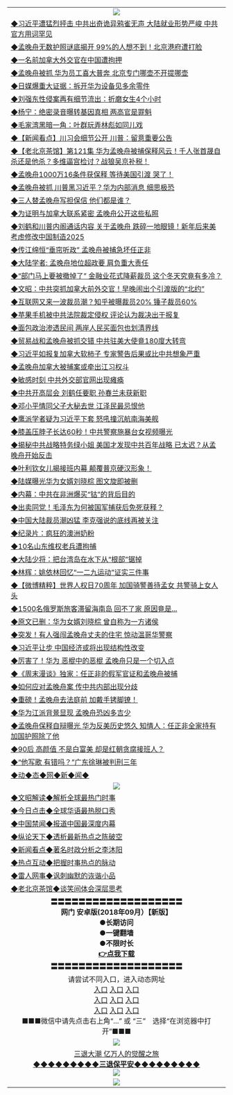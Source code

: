 <table>
  <tr>
    <td align=center><img src="https://github.com/gyhhx/image-upload/blob/master/yaowen.jpg" /></td>
  </tr>
    <tr>
<td align=left>
<a href="https://ctbtfdoocixoa.global.ssl.fastly.net/oo.aspx?name=c996897&key=ofejcfaxcltk&from=gy">◆习近平遭猛烈抨击 中共出奇诡异鸦雀无声 大陆就业形势严峻 中共官方用词罕见</a><br/>
</td>
   </tr>
 <tr>
<td align=left>
<a href="https://ctbtfdoocixoa.global.ssl.fastly.net/oo.aspx?name=c996904&key=ofejcfaxcltk&from=gy">◆孟晚舟无数护照谜底揭开 99%的人想不到！北京港府遭打脸</a><br/></td>
  </tr>
  <tr>
<td align=left>
<a href="https://ctbtfdoocixoa.global.ssl.fastly.net/oo.aspx?name=c996913&key=ofejcfaxcltk&from=gy">◆一名前加拿大外交官在中国遭拘押</a><br/></td>
 </tr>
  <tr>
<td align=left>
<a href="http://ctbtfdoocixoa.global.ssl.fastly.net/oo.aspx?name=c996906&key=ofejcfaxcltk&from=gy">◆孟晚舟被抓 华为员工喜大普奔 北京专门哪壶不开提哪壶</a><br/></td>
 </tr>
   <tr>
<td align=left>
<a href="http://ctbtfdoocixoa.global.ssl.fastly.net/oo.aspx?name=c996901&key=ofejcfaxcltk&from=gy">◆日媒爆重大证据：拆开华为设备见多余零件</a><br/></td>
   </tr> 
  <tr>
<td align=left>
<a href="http://ctbtfdoocixoa.global.ssl.fastly.net/oo.aspx?name=c996973&key=ofejcfaxcltk&from=gy">◆刘强东性侵案再有细节流出：折磨女生4个小时</a><br/></td>
  </tr> 
 <tr>
<td align=left>
<a href="http://ctbtfdoocixoa.global.ssl.fastly.net/oo.aspx?name=c996992&key=ofejcfaxcltk&from=gy">◆杨宁：绝密录音曝转基因真相 两高官是罪魁</a><br/>
</td>
   </tr>
 <tr>
<td align=left>
<a href="http://ctbtfdoocixoa.global.ssl.fastly.net/oo.aspx?name=c996891&key=ofejcfaxcltk&from=gy">◆毛家湾黑暗一角：叶群玩弄林彪如同儿戏</a><br/>
</td>
   </tr>
 <tr>
<td align=left>
<a href="http://ctbtfdoocixoa.global.ssl.fastly.net/oo.aspx?name=c838308_550_1&key=ofejcfaxcltk&from=gy">◆【新闻看点】川习会细节公开 川普：留意重要公告</a><br/></td>
  </tr>
  <tr>
<td align=left>
<a href="http://ctbtfdoocixoa.global.ssl.fastly.net/oo.aspx?name=c816650_121_1&key=ofejcfaxcltk&from=gy">◆【老北京茶馆】第121集 华为孟晚舟被捕保释风云！千人张首晟自杀还是他杀？多维逼宫检讨？战狼吴京补税！</a><br/></td>
 </tr>
   <tr>
<td align=left>
<a href="http://ctbtfdoocixoa.global.ssl.fastly.net/oo.aspx?name=c997003&key=ofejcfaxcltk&from=gy">◆孟晚舟1000万16条件获保释 等待美国引渡 哭了！</a><br/>
</td>
   </tr>
 <tr>
<td align=left>
<a href="http://ctbtfdoocixoa.global.ssl.fastly.net/oo.aspx?name=c996900&key=ofejcfaxcltk&from=gy">◆孟晚舟被抓 川普黑习近平？华为内部消息 细思极恐</a><br/></td>
  </tr>
  <tr>
<td align=left>
<a href="http://ctbtfdoocixoa.global.ssl.fastly.net/oo.aspx?name=c996976&key=ofejcfaxcltk&from=gy">◆三人替孟晚舟写担保信 他们都是谁？</a><br/></td>
 </tr>
  <tr>
<td align=left>
<a href="http://ctbtfdoocixoa.global.ssl.fastly.net/oo.aspx?name=c996983&key=ofejcfaxcltk&from=gy">◆为证明与加拿大联系紧密 孟晚舟公开这些私照</a><br/></td>
 </tr>
   <tr>
<td align=left>
<a href="http://ctbtfdoocixoa.global.ssl.fastly.net/oo.aspx?name=c996860&key=ofejcfaxcltk&from=gy">◆刘鹤和川普内阁通话内容 关于孟晚舟 跌碎一地眼镜！新年后来美 考虑修改中国制造2025</a><br/></td>
   </tr> 
  <tr>
<td align=left>
<a href="http://ctbtfdoocixoa.global.ssl.fastly.net/oo.aspx?name=c996829&key=ofejcfaxcltk&from=gy">◆传江绵恒“垂帘听政” 孟晚舟被捕急坏任正非</a><br/></td>
  </tr> 
 <tr>
<td align=left>
<a href="http://ctbtfdoocixoa.global.ssl.fastly.net/oo.aspx?name=c996977&key=ofejcfaxcltk&from=gy">◆大陆学者: 孟晚舟地位超政要 肩负重大责任</a><br/>
</td>
   </tr>
 <tr>
<td align=left>
<a href="http://ctbtfdoocixoa.global.ssl.fastly.net/oo.aspx?name=c996995&key=ofejcfaxcltk&from=gy">◆“部门马上要被撤掉了” 金融业花式降薪裁员 这个冬天究竟有多冷？</a><br/>
</td>
   </tr>
 <tr>
<td align=left>
<a href="http://ctbtfdoocixoa.global.ssl.fastly.net/oo.aspx?name=c997030&key=ofejcfaxcltk&from=gy">◆文昭：中共突抓加拿大前外交官！早晚闹出个引渡版的“北约”</a><br/></td>
  </tr>
  <tr>
<td align=left>
<a href="http://ctbtfdoocixoa.global.ssl.fastly.net/oo.aspx?name=c996996&key=ofejcfaxcltk&from=gy">◆互联网又来一波裁员潮？知乎被曝裁员20% 锤子裁员60%</a><br/></td>
 </tr>
   <tr>
<td align=left>
<a href="http://ctbtfdoocixoa.global.ssl.fastly.net/oo.aspx?name=c996990&key=ofejcfaxcltk&from=gy">◆苹果手机被中共法院裁定侵权 评论认为裁决出于报复</a><br/>
</td>
   </tr>
 <tr>
<td align=left>
<a href="http://ctbtfdoocixoa.global.ssl.fastly.net/oo.aspx?name=c996993&key=ofejcfaxcltk&from=gy">◆面包政治渗透民间 两岸人民买面包也划清界线</a><br/></td>
  </tr>
    <tr>
<td align=left>
<a href="https://ctbtfdoocixoa.global.ssl.fastly.net/oo.aspx?name=c996440&key=ofejcfaxcltk&from=gy">◆贸易战和孟晚舟被抓交错 中共驻美大使竟180度大转弯</a><br/>
</td>
   </tr>
 <tr>
<td align=left>
<a href="https://ctbtfdoocixoa.global.ssl.fastly.net/oo.aspx?name=c996526&key=ofejcfaxcltk&from=gy">◆习近平如报复加拿大软柿子 专家警告后果或比中共想象严重</a><br/></td>
  </tr>
  <tr>
<td align=left>
<a href="https://ctbtfdoocixoa.global.ssl.fastly.net/oo.aspx?name=c996521&key=ofejcfaxcltk&from=gy">◆孟晚舟加拿大被捕案或牵出江习权斗</a><br/></td>
 </tr>
  <tr>
<td align=left>
<a href="http://ctbtfdoocixoa.global.ssl.fastly.net/oo.aspx?name=c996465&key=ofejcfaxcltk&from=gy">◆敏感时刻 中共外交部官网出现瘫痪</a><br/></td>
 </tr>
   <tr>
<td align=left>
<a href="http://ctbtfdoocixoa.global.ssl.fastly.net/oo.aspx?name=c996477&key=ofejcfaxcltk&from=gy">◆中共开高层会 刘鹤任要职 孙春兰未获新职</a><br/></td>
   </tr> 
  <tr>
<td align=left>
<a href="http://ctbtfdoocixoa.global.ssl.fastly.net/oo.aspx?name=c996538&key=ofejcfaxcltk&from=gy">◆邓小平情同父子大秘去世 江泽民最忌恨他</a><br/></td>
  </tr> 
 <tr>
<td align=left>
<a href="http://ctbtfdoocixoa.global.ssl.fastly.net/oo.aspx?name=c996494&key=ofejcfaxcltk&from=gy">◆鹰派学者疑为习近平下套 怒吼撞沉航南海美舰</a><br/>
</td>
   </tr>
 <tr>
<td align=left>
<a href="http://ctbtfdoocixoa.global.ssl.fastly.net/oo.aspx?name=c996474&key=ofejcfaxcltk&from=gy">◆膝盖压脖子长达60秒！中共警察施暴台女视频曝光</a><br/>
</td>
   </tr>
 <tr>
<td align=left>
<a href="http://ctbtfdoocixoa.global.ssl.fastly.net/oo.aspx?name=c996599&key=ofejcfaxcltk&from=gy">◆揭秘中共战略特务绿小姐 美国才发现中共百年战略 已太迟？从孟晚舟开始反击</a><br/></td>
  </tr>
  <tr>
<td align=left>
<a href="http://ctbtfdoocixoa.global.ssl.fastly.net/oo.aspx?name=c996603&key=ofejcfaxcltk&from=gy">◆叶利钦女儿揭接班内幕 颠覆普京硬汉形象！</a><br/></td>
 </tr>
   <tr>
<td align=left>
<a href="http://ctbtfdoocixoa.global.ssl.fastly.net/oo.aspx?name=c996483&key=ofejcfaxcltk&from=gy">◆陆媒曝光华为女婿刘晓棕 图文旋即被删</a><br/>
</td>
   </tr>
 <tr>
<td align=left>
<a href="http://ctbtfdoocixoa.global.ssl.fastly.net/oo.aspx?name=c996524&key=ofejcfaxcltk&from=gy">◆内幕：中共在非洲爆买“钴”的背后目的</a><br/></td>
  </tr>
  <tr>
<td align=left>
<a href="http://ctbtfdoocixoa.global.ssl.fastly.net/oo.aspx?name=c996621&key=ofejcfaxcltk&from=gy">◆出卖同党！毛泽东为何被国军捕获后免死获释？</a><br/></td>
 </tr>
  <tr>
<td align=left>
<a href="http://ctbtfdoocixoa.global.ssl.fastly.net/oo.aspx?name=c996634&key=ofejcfaxcltk&from=gy">◆中国大陆裁员潮凶猛 李克强说的底线再被关注</a><br/></td>
 </tr>
   <tr>
<td align=left>
<a href="http://ctbtfdoocixoa.global.ssl.fastly.net/oo.aspx?name=c996486&key=ofejcfaxcltk&from=gy">◆纪录片：疯狂的澳洲奶粉</a><br/></td>
   </tr> 
  <tr>
<td align=left>
<a href="http://ctbtfdoocixoa.global.ssl.fastly.net/oo.aspx?name=c996517&key=ofejcfaxcltk&from=gy">◆10名山东维权老兵遭拘捕</a><br/></td>
  </tr> 
 <tr>
<td align=left>
<a href="http://ctbtfdoocixoa.global.ssl.fastly.net/oo.aspx?name=c996618&key=ofejcfaxcltk&from=gy">◆大陆少将：把台湾岛在水下从“根部”锯掉</a><br/>
</td>
   </tr>
 <tr>
<td align=left>
<a href="http://ctbtfdoocixoa.global.ssl.fastly.net/oo.aspx?name=c996451&key=ofejcfaxcltk&from=gy">◆林辉：姚依林回忆“一二九运动”证实三件事</a><br/>
</td>
   </tr>
 <tr>
<td align=left>
<a href="http://ctbtfdoocixoa.global.ssl.fastly.net/oo.aspx?name=c996602&key=ofejcfaxcltk&from=gy">◆【微博精粹】世界人权日70周年 加国骑警善待孟女 共警骑上女人头</a><br/></td>
  </tr>
  <tr>
<td align=left>
<a href="http://ctbtfdoocixoa.global.ssl.fastly.net/oo.aspx?name=c996617&key=ofejcfaxcltk&from=gy">◆1500名俄罗斯旅客滞留海南岛 回不了家 原因竟是...</a><br/></td>
 </tr>
   <tr>
<td align=left>
<a href="http://ctbtfdoocixoa.global.ssl.fastly.net/oo.aspx?name=c996567&key=ofejcfaxcltk&from=gy">◆原文已删：华为女婿刘晓棕 曾自称为一方诸侯</a><br/>
</td>
   </tr>
 <tr>
<td align=left>
<a href="http://ctbtfdoocixoa.global.ssl.fastly.net/oo.aspx?name=c996537&key=ofejcfaxcltk&from=gy">◆突发！有人强闯孟晚舟丈夫的住宅 惊动温哥华警察</a><br/></td>
  </tr>
    <tr>
<td align=left>
<a href="https://ctbtfdoocixoa.global.ssl.fastly.net/oo.aspx?name=c996289&key=ofejcfaxcltk&from=gy">◆习近平让步 中国经济或将出现结构性改变</a><br/>
</td>
   </tr>
 <tr>
<td align=left>
<a href="https://ctbtfdoocixoa.global.ssl.fastly.net/oo.aspx?name=c996288&key=ofejcfaxcltk&from=gy">◆厉害了！华为 恶棍中的恶棍 孟晚舟只是一个切入点</a><br/></td>
  </tr>
  <tr>
<td align=left>
<a href="https://ctbtfdoocixoa.global.ssl.fastly.net/oo.aspx?name=c922850_229_1&key=ofejcfaxcltk&from=gy">◆《周末漫谈》独家：任正非的假军官证和孟晚舟被捕</a><br/></td>
 </tr>
  <tr>
<td align=left>
<a href="http://ctbtfdoocixoa.global.ssl.fastly.net/oo.aspx?name=c996258&key=ofejcfaxcltk&from=gy">◆如何应对孟晚舟案 传中共内部出现分歧</a><br/></td>
 </tr>
   <tr>
<td align=left>
<a href="http://ctbtfdoocixoa.global.ssl.fastly.net/oo.aspx?name=c996352&key=ofejcfaxcltk&from=gy">◆重磅！孟晚舟去法庭前 加戴手铐脚镣！</a><br/></td>
   </tr> 
  <tr>
<td align=left>
<a href="http://ctbtfdoocixoa.global.ssl.fastly.net/oo.aspx?name=c996330&key=ofejcfaxcltk&from=gy">◆华为江派背景显现 孟晚舟恐凶多吉少</a><br/></td>
  </tr> 
 <tr>
<td align=left>
<a href="http://ctbtfdoocixoa.global.ssl.fastly.net/oo.aspx?name=c996286&key=ofejcfaxcltk&from=gy">◆孟晚舟保释自辩曝光 华为反美历史悠久 知情人：任正非全家持有加国护照除了他</a><br/>
</td>
   </tr>
 <tr>
<td align=left>
<a href="http://ctbtfdoocixoa.global.ssl.fastly.net/oo.aspx?name=c996281&key=ofejcfaxcltk&from=gy">◆90后 高颜值 不是白富美 却是红朝贪腐接班人？</a><br/>
</td>
   </tr>
 <tr>
<td align=left>
<a href="http://ctbtfdoocixoa.global.ssl.fastly.net/oo.aspx?name=c996291&key=ofejcfaxcltk&from=gy">◆“他写歌 有错吗？”广东徐琳被判刑三年</a><br/></td>
  </tr>
   <tr>
<td align=left>
<a href="http://ctbtfdoocixoa.global.ssl.fastly.net/oo.aspx?name=c841287&key=ofejcfaxcltk&from=gy">◆动◆态◆网◆新◆闻◆</a><br/></td>
  </tr>
    <tr>
    <td align=center><img src="https://github.com/gyhhx/image-upload/blob/master/shipin.jpg" /></td>
  </tr>
  <tr>
   <td align=left>
<a href="http://ctbtfdoocixoa.global.ssl.fastly.net/oo.aspx?name=c816857&key=ofejcfaxcltk&from=gy&tag=9973110">◆文昭解读◆解析全球最热门时事</a><br/>
    </td>
  </tr>
   <tr>
   <td align=left> 
<a href="http://ctbtfdoocixoa.global.ssl.fastly.net/oo.aspx?name=c816850&key=ofejcfaxcltk&from=gy&tag=9877">◆今日点击◆全球华语最热脱口秀</a><br/>
    </td>
  </tr>
  <tr>
  <td align=left>
<a href="http://ctbtfdoocixoa.global.ssl.fastly.net/oo.aspx?name=c816860&key=ofejcfaxcltk&from=gy&tag=99733110">◆中国禁闻◆报道中国最深度内幕</a><br/>
   </tr>
  <tr>
     <td align=left>
<a href="http://ctbtfdoocixoa.global.ssl.fastly.net/oo.aspx?name=c816855&key=ofejcfaxcltk&from=gy&tag=997110">◆纵论天下◆透析最新热点之陈破空</a><br/>
   </tr>
   <tr>
      <td align=left>
<a href="http://ctbtfdoocixoa.global.ssl.fastly.net/oo.aspx?name=c838308&key=ofejcfaxcltk&from=gy&tag=9973110">◆新闻看点◆著名时政分析之李沐阳</a><br/>
   </tr>
   <tr>
     <td align=left>
<a href="http://ctbtfdoocixoa.global.ssl.fastly.net/oo.aspx?name=c816852&key=ofejcfaxcltk&from=gy&tag=9733110">◆热点互动◆把握时事热点的脉动</a><br/>
   </tr>
   <tr>
      <td align=left>
<a href="http://ctbtfdoocixoa.global.ssl.fastly.net/oo.aspx?name=c816694&key=ofejcfaxcltk&from=gy&tag=93310">◆雷人网事◆讽刺幽默的诙谐小品</a><br/>
   </tr>
   <tr>
    <td align=left>
<a href="http://ctbtfdoocixoa.global.ssl.fastly.net/oo.aspx?name=c816650&key=ofejcfaxcltk&from=gy&tag=9973110">◆老北京茶馆◆谈笑间体会深层思考</a><br/>
   </tr>
   <tr>
    <td align=center>
 <b>〓〓〓〓〓〓〓〓〓〓〓〓〓〓〓〓〓〓〓<br/>网门 安卓版(2018年09月）【新版】<br/> ●长期访问<br/> ●一键翻墙<br/>  ●不限时长<br/> 
 <a href="https://share.weiyun.com/5cybgS2">👉<b>点我下载</a><br/>〓〓〓〓〓〓〓〓〓〓〓〓〓〓〓〓〓〓〓<br/>
    </td>
    </tr>
   <tr>
    <td align=center>请尝试不同入口，进入动态网址<br/>
     <a href="https://s3.us-east-2.amazonaws.com/ogateh/show.htm?from=gy">入口</a>
      <a href="https://s3.eu-west-2.amazonaws.com/ogatel/show.htm?from=gy">入口</a>
      <a href="https://s3.amazonaws.com/ogate/show.htm?from=oGateg">入口</a><br/>
      <a href="https://s3.ap-northeast-2.amazonaws.com/ogates/show.htm?from=gy">入口</a>
      <a href="https://s3.eu-central-1.amazonaws.com/ogatef/show.htm?from=gy">入口</a>
      <a href="https://s3.ap-south-1.amazonaws.com/ogatem/show.htm?from=gy">入口</a><br/>
      <a href="https://s3-us-west-1.amazonaws.com/ogaten/show.htm?from=gy">入口</a>
      <a href="https://s3.ca-central-1.amazonaws.com/ogatec/show.htm?from=gy">入口</a>
      <a href="https://s3-ap-northeast-1.amazonaws.com/ogatet/show.htm?from=gy">入口</a><br/>
      ■■■微信中请先点击右上角“...” 或 “三”　选择“在浏览器中打开”■■■<b><br/>
    </td>
  </tr>
  <tr>
    <td align=center><img src="https://github.com/gyhhx/image-upload/blob/master/3.jpg" /> </td>
</tr>
  <tr>  
  <td align=center>
  <a href="http://ctbtfdoocixoa.global.ssl.fastly.net/oo.aspx?name=c894205&key=ofejcfaxcltk&from=gy&tag=9973110">三退大潮 亿万人的觉醒之旅</a><br/>
      <a href="http://ctbtfdoocixoa.global.ssl.fastly.net/oo.aspx?name=ogQuit.aspx&key=ofejcfaxcltk&from=gy"><b>◆◆◆◆◆◆◆◆◆三退保平安◆◆◆◆◆◆◆◆◆<br/></a>
      <img src="https://github.com/gyhhx/image-upload/blob/master/3t.jpg" /><br/>
      </td>
  </tr>
   <tr>
    <td align=center><img src="https://raw.githubusercontent.com/oGate2/Up/master/oGate_640.jpg"/></td>
  </tr>
</table>


